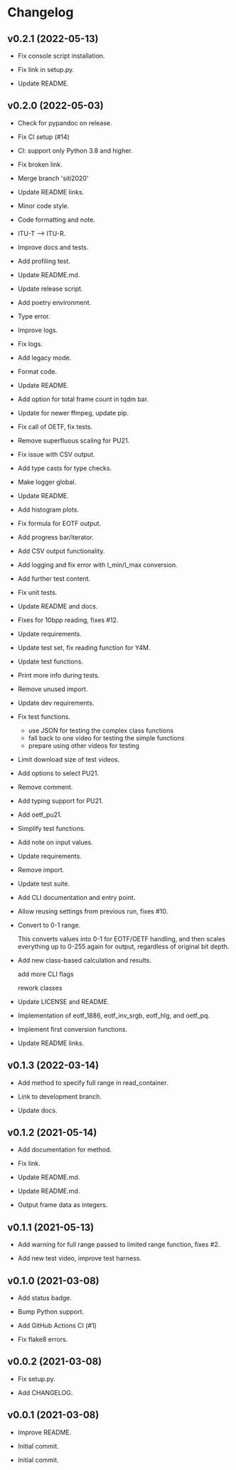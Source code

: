 # Changelog


## v0.2.1 (2022-05-13)

* Fix console script installation.

* Fix link in setup.py.

* Update README.


## v0.2.0 (2022-05-03)

* Check for pypandoc on release.

* Fix CI setup (#14)

* CI: support only Python 3.8 and higher.

* Fix broken link.

* Merge branch 'siti2020'

* Update README links.

* Minor code style.

* Code formatting and note.

* ITU-T --> ITU-R.

* Improve docs and tests.

* Add profiling test.

* Update README.md.

* Update release script.

* Add poetry environment.

* Type error.

* Improve logs.

* Fix logs.

* Add legacy mode.

* Format code.

* Update README.

* Add option for total frame count in tqdm bar.

* Update for newer ffmpeg, update pip.

* Fix call of OETF, fix tests.

* Remove superfluous scaling for PU21.

* Fix issue with CSV output.

* Add type casts for type checks.

* Make logger global.

* Update README.

* Add histogram plots.

* Fix formula for EOTF output.

* Add progress bar/iterator.

* Add CSV output functionality.

* Add logging and fix error with l_min/l_max conversion.

* Add further test content.

* Fix unit tests.

* Update README and docs.

* Fixes for 10bpp reading, fixes #12.

* Update requirements.

* Update test set, fix reading function for Y4M.

* Update test functions.

* Print more info during tests.

* Remove unused import.

* Update dev requirements.

* Fix test functions.

  - use JSON for testing the complex class functions
  - fall back to one video for testing the simple functions
  - prepare using other videos for testing

* Limit download size of test videos.

* Add options to select PU21.

* Remove comment.

* Add typing support for PU21.

* Add oetf_pu21.

* Simplify test functions.

* Add note on input values.

* Update requirements.

* Remove import.

* Update test suite.

* Add CLI documentation and entry point.

* Allow reusing settings from previous run, fixes #10.

* Convert to 0-1 range.

  This converts values into 0-1 for EOTF/OETF handling, and then scales everything
  up to 0-255 again for output, regardless of original bit depth.

* Add new class-based calculation and results.

  add more CLI flags

  rework classes

* Update LICENSE and README.

* Implementation of eotf_1886, eotf_inv_srgb, eotf_hlg, and oetf_pq.

* Implement first conversion functions.

* Update README links.


## v0.1.3 (2022-03-14)

* Add method to specify full range in read_container.

* Link to development branch.

* Update docs.


## v0.1.2 (2021-05-14)

* Add documentation for method.

* Fix link.

* Update README.md.

* Update README.md.

* Output frame data as integers.


## v0.1.1 (2021-05-13)

* Add warning for full range passed to limited range function, fixes #2.

* Add new test video, improve test harness.


## v0.1.0 (2021-03-08)

* Add status badge.

* Bump Python support.

* Add GitHub Actions CI (#1)

* Fix flake8 errors.


## v0.0.2 (2021-03-08)

* Fix setup.py.

* Add CHANGELOG.


## v0.0.1 (2021-03-08)

* Improve README.

* Initial commit.

* Initial commit.


